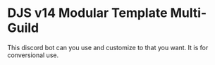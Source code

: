 # DJS v14 Modular Template Multi-Guild
This discord bot can you use and customize to that you want. It is for conversional use.
